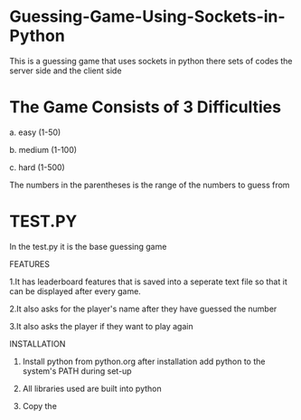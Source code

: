 # Guessing-Game-Using-Sockets-in-Python
This is a guessing game that uses sockets in python there sets of codes the server side and the client side

# The Game Consists of 3 Difficulties

a. easy (1-50)

b. medium (1-100)

c. hard (1-500)

The numbers in the parentheses is the range of the numbers to guess from

# TEST.PY
In the test.py it is the base guessing game 

FEATURES

1.It has leaderboard features that is saved into a seperate text file so that it can be displayed 
after every game.

2.It also asks for the player's name after they have guessed the number

3.It also asks the player if they want to play again

INSTALLATION

1. Install python from python.org after installation add python to the system's PATH during set-up

2. All libraries used are built into python

3. Copy the 
